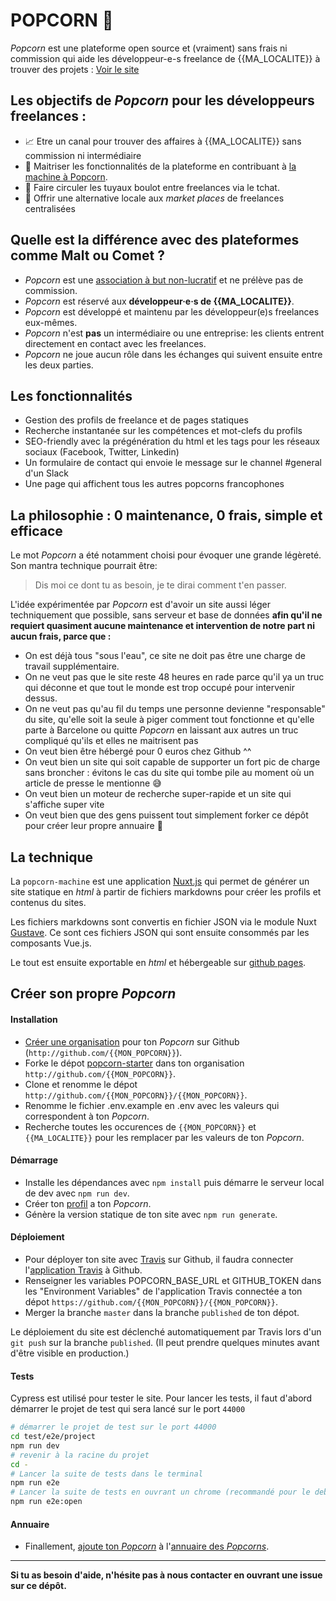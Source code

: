 # POPCORN 🍿

_Popcorn_ est une plateforme open source et (vraiment) sans frais ni commission qui aide les développeur-e-s freelance de {{MA_LOCALITE}} à trouver des projets : [Voir le site](https://popcorn-nantes.github.io/)

## Les objectifs de _Popcorn_ pour les développeurs freelances :

- 📈 Etre un canal pour trouver des affaires à {{MA_LOCALITE}} sans commission ni intermédiaire
- 📗 Maitriser les fonctionnalités de la plateforme en contribuant à [la machine à Popcorn](https://github.com/popcorn-nantes/popcorn-machine).
- 💬 Faire circuler les tuyaux boulot entre freelances via le tchat.
- 💪 Offrir une alternative locale aux _market places_ de freelances centralisées

## Quelle est la différence avec des plateformes comme Malt ou Comet ?

- _Popcorn_ est une [association à but non-lucratif](https://opencollective.com/popcorn) et ne prélève pas de commission.
- _Popcorn_ est réservé aux **développeur·e·s de {{MA_LOCALITE}}**.
- _Popcorn_ est développé et maintenu par les développeur(e)s freelances eux-mêmes.
- _Popcorn_ n'est **pas** un intermédiaire ou une entreprise: les clients entrent directement en contact avec les freelances.
- _Popcorn_ ne joue aucun rôle dans les échanges qui suivent ensuite entre les deux parties.

## Les fonctionnalités

- Gestion des profils de freelance et de pages statiques
- Recherche instantanée sur les compétences et mot-clefs du profils
- SEO-friendly avec la prégénération du html et les tags pour les réseaux sociaux (Facebook, Twitter, Linkedin)
- Un formulaire de contact qui envoie le message sur le channel #general d'un Slack
- Une page qui affichent tous les autres popcorns francophones

## La philosophie : 0 maintenance, 0 frais, simple et efficace

Le mot _Popcorn_ a été notamment choisi pour évoquer une grande légèreté. Son mantra technique pourrait être:

> Dis moi ce dont tu as besoin, je te dirai comment t'en passer.

L'idée expérimentée par _Popcorn_ est d'avoir un site aussi léger techniquement que possible, sans serveur et base de données **afin qu'il ne requiert quasiment aucune maintenance et intervention de notre part ni aucun frais, parce que :**

- On est déjà tous "sous l'eau", ce site ne doit pas être une charge de travail supplémentaire.
- On ne veut pas que le site reste 48 heures en rade parce qu'il ya un truc qui déconne et que tout le monde est trop occupé pour intervenir dessus.
- On ne veut pas qu'au fil du temps une personne devienne "responsable" du site, qu'elle soit la seule à piger comment tout fonctionne et qu'elle parte à Barcelone ou quitte _Popcorn_ en laissant aux autres un truc compliqué qu'ils et elles ne maitrisent pas
- On veut bien être hébergé pour 0 euros chez Github ^^
- On veut bien un site qui soit capable de supporter un fort pic de charge sans broncher : évitons le cas du site qui tombe pile au moment où un article de presse le mentionne 😅
- On veut bien un moteur de recherche super-rapide et un site qui s'affiche super vite
- On veut bien que des gens puissent tout simplement forker ce dépôt pour créer leur propre annuaire 💚

## La technique

La `popcorn-machine` est une application [Nuxt.js](https://github.com/nuxt/nuxt.js) qui permet de générer un site statique en _html_ à partir de fichiers markdowns pour créer les profils et contenus du sites.

Les fichiers markdowns sont convertis en fichier JSON via le module Nuxt [Gustave](https://github.com/yann-yinn/nuxt-gustave). Ce sont ces fichiers JSON qui sont ensuite consommés par les composants Vue.js.

Le tout est ensuite exportable en _html_ et hébergeable sur [github pages](https://pages.github.com/).

## Créer son propre _Popcorn_

#### Installation

- [Créer une organisation](https://help.github.com/en/articles/creating-a-new-organization-from-scratch) pour ton _Popcorn_ sur Github (`http://github.com/{{MON_POPCORN}}`).
- Forke le dépot [popcorn-starter](https://github.com/popcorn-nantes/popcorn-starter) dans ton organisation `http://github.com/{{MON_POPCORN}}`.
- Clone et renomme le dépot `http://github.com/{{MON_POPCORN}}/{{MON_POPCORN}}`.
- Renomme le fichier .env.example en .env avec les valeurs qui correspondent à ton _Popcorn_.
- Recherche toutes les occurences de `{{MON_POPCORN}}` et `{{MA_LOCALITE}}` pour les remplacer par les valeurs de ton _Popcorn_.

#### Démarrage

- Installe les dépendances avec `npm install` puis démarre le serveur local de dev avec `npm run dev`.
- Créer ton [profil](https://github.com/popcorn-nantes/popcorn-starter/blob/master/README.md#créer-son-profil) a ton _Popcorn_.
- Génère la version statique de ton site avec `npm run generate`.

#### Déploiement

- Pour déployer ton site avec [Travis](https://travis-ci.com/) sur Github, il faudra connecter l'[application Travis](https://github.com/apps/travis-ci) à Github.
- Renseigner les variables POPCORN_BASE_URL et GITHUB_TOKEN dans les "Environment Variables" de l'application Travis connectée a ton dépot `https://github.com/{{MON_POPCORN}}/{{MON_POPCORN}}`.
- Merger la branche `master` dans la branche `published` de ton dépot.

Le déploiement du site est déclenché automatiquement par Travis lors d'un `git push` sur la branche `published`.
(Il peut prendre quelques minutes avant d'être visible en production.)

#### Tests

Cypress est utilisé pour tester le site. Pour lancer les tests, il faut d'abord démarrer le projet de test qui sera lancé sur le port `44000`

```sh
# démarrer le projet de test sur le port 44000
cd test/e2e/project
npm run dev
# revenir à la racine du projet
cd -
# Lancer la suite de tests dans le terminal
npm run e2e
# Lancer la suite de tests en ouvrant un chrome (recommandé pour le debug)
npm run e2e:open
```

#### Annuaire

- Finallement, [ajoute ton _Popcorn_](https://github.com/popcorn-nantes/popcorn-machine) à l'[annuaire des _Popcorns_](https://popcorn-nantes.github.io/popcorns).

---

**Si tu as besoin d'aide, n'hésite pas à nous contacter en ouvrant une issue sur ce dépôt.**
